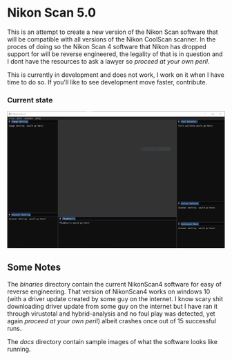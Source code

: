 # Nikon Scan 5.0

This is an attempt to create a new version of the Nikon Scan software that will be compatible with all versions of the Nikon CoolScan scanner. 
In the proces of doing so the Nikon Scan 4 software that Nikon has dropped support for will be reverse engineered, the legality of that is in question and I dont have the resources to ask a lawyer so *proceed at your own peril*.

This is currently in development and does not work, I work on it when I have time to do so. If you'll like to see development move faster, contribute.

### Current state
 ![Current State](docs/alpha_state_001.PNG)

## Some Notes
The *binaries* directory contain the current NikonScan4 software for easy of reverse engineering. That version of NikonScan4 works on windows 10 (with a driver update created by some guy on the internet. I know scary shit downloading driver update from some guy on the internet but I have ran it through virustotal and hybrid-analysis and no foul play was detected, yet again *proceed at your own peril*) albeit crashes once out of 15 successful runs.

The *docs* directory contain sample images of what the software looks like running.
